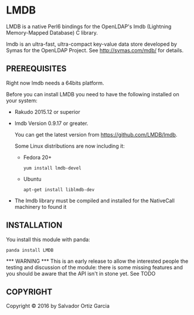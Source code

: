 # LMDB

LMDB is a native Perl6 bindings for the OpenLDAP's lmdb (Lightning
Memory-Mapped Database) C library.

lmdb is an ultra-fast, ultra-compact key-value data store developed
by Symas for the OpenLDAP Project. See http://symas.com/mdb/ for details.

## PREREQUISITES

Right now lmdb needs a 64bits platform.

Before you can install LMDB you need to have the following installed
on your system:

* Rakudo 2015.12 or superior

* lmdb Version 0.9.17 or greater.

  You can get the latest version from https://github.com/LMDB/lmdb.

  Some Linux distributions are now including it:

  * Fedora 20+

    `yum install lmdb-devel`

  * Ubuntu

    `apt-get install liblmdb-dev`

* The lmdb library must be compiled and installed for the NativeCall machinery to found it

## INSTALLATION

You install this module with panda:

    panda install LMDB

*** WARNING ***
This is an early release to allow the interested people the testing and
discussion of the module: there is some missing features and you should
be aware that the API isn't in stone yet. See TODO

## COPYRIGHT

Copyright © 2016 by Salvador Ortiz Garcia
